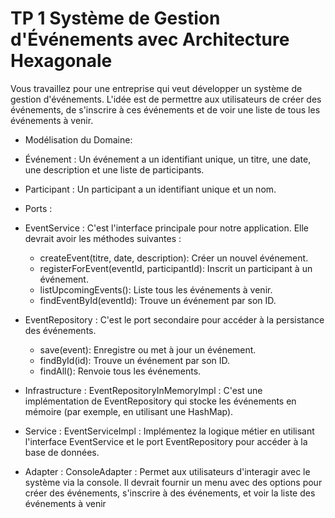 # TP 1 Système de Gestion d'Événements avec Architecture Hexagonale

Vous travaillez pour une entreprise qui veut développer un système de gestion d'événements. L'idée est de permettre aux utilisateurs de créer des événements, de s'inscrire à ces événements et de voir une liste de tous les événements à venir.



- Modélisation du Domaine:
- Événement : Un événement a un identifiant unique, un titre, une date, une description et une liste de participants. 
- Participant : Un participant a un identifiant unique et un nom.

- Ports :

- EventService : C'est l'interface principale pour notre application. Elle devrait avoir les méthodes suivantes :
    - createEvent(titre, date, description): Créer un nouvel événement.
    - registerForEvent(eventId, participantId): Inscrit un participant à un événement.
    - listUpcomingEvents(): Liste tous les événements à venir.
    - findEventById(eventId): Trouve un événement par son ID.

- EventRepository : C'est le port secondaire pour accéder à la persistance des événements.
    - save(event): Enregistre ou met à jour un événement.
    - findById(id): Trouve un événement par son ID.
    - findAll(): Renvoie tous les événements.

- Infrastructure :
    EventRepositoryInMemoryImpl : C'est une implémentation de EventRepository qui stocke les événements en mémoire (par exemple, en utilisant une HashMap).

- Service :
    EventServiceImpl : Implémentez la logique métier en utilisant l'interface EventService et le port EventRepository pour accéder à la base de données.

- Adapter :
    ConsoleAdapter : Permet aux utilisateurs d'interagir avec le système via la console. Il devrait fournir un menu avec des options pour créer des événements, s'inscrire à des événements, et voir la liste des événements à venir